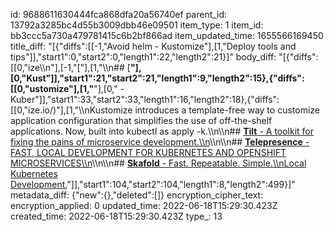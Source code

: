 id: 9688611630444fca868dfa20a56740ef
parent_id: 13792a3285bc4d55b3009dbb46e09501
item_type: 1
item_id: bb3ccc5a730a479781415c6b2bf866ad
item_updated_time: 1655566169450
title_diff: "[{\"diffs\":[[-1,\"Avoid helm - Kustomize\"],[1,\"Deploy tools and tips\"]],\"start1\":0,\"start2\":0,\"length1\":22,\"length2\":21}]"
body_diff: "[{\"diffs\":[[0,\"ize\\\n\"],[-1,\"[\"],[1,\"\\\n## [**\"],[0,\"Kust\"]],\"start1\":21,\"start2\":21,\"length1\":9,\"length2\":15},{\"diffs\":[[0,\"ustomize\"],[1,\"**\"],[0,\" - Kuber\"]],\"start1\":33,\"start2\":33,\"length1\":16,\"length2\":18},{\"diffs\":[[0,\"ize.io/)\"],[1,\"\\\nKustomize introduces a template-free way to customize application configuration that simplifies the use of off-the-shelf applications. Now, built into kubectl as apply -k.\\\n\\\n## [**Tilt** - A toolkit for fixing the pains of microservice development.\\\n](https://tilt.dev/)\\\n\\\n## [**Telepresence** - FAST, LOCAL DEVELOPMENT FOR KUBERNETES AND OPENSHIFT MICROSERVICES\\\n](https://www.telepresence.io/)\\\n\\\n## [**Skafold** - Fast. Repeatable. Simple.\\\nLocal Kubernetes Development.](https://skaffold.dev/)\"]],\"start1\":104,\"start2\":104,\"length1\":8,\"length2\":499}]"
metadata_diff: {"new":{},"deleted":[]}
encryption_cipher_text: 
encryption_applied: 0
updated_time: 2022-06-18T15:29:30.423Z
created_time: 2022-06-18T15:29:30.423Z
type_: 13